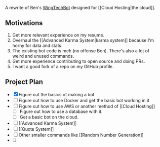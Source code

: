 A rewrite of Ben's [WingTechBot](https://github.com/benjaminiserman/WingTechBot) designed for [[Cloud Hosting|the cloud]].

## Motivations
1. Get more relevant experience on my resume.
2. Overhaul the [[Advanced Karma System|karma system]] because I'm horny for data and stats.
3. The existing bot code is meh (no offense Ben). There's also a lot of weird and unused commands.
5. Get more experience contributing to open source and doing PRs.
6. I want a good fork of a repo on my GitHub profile.

## Project Plan
- [x] Figure out the basics of making a bot
- [ ] Figure out how to use Docker and get the basic bot working in it
- [ ] Figure out how to use AWS or another method of [[Cloud Hosting]]
	- [ ] Figure out how to use a database with it.
	- [ ] Get a basic bot on the cloud.
- [ ] [[Advanced Karma System]]
- [ ] [[Quote System]]
- [ ] Other smaller commands like [[Random Number Generation]]
- [ ] 